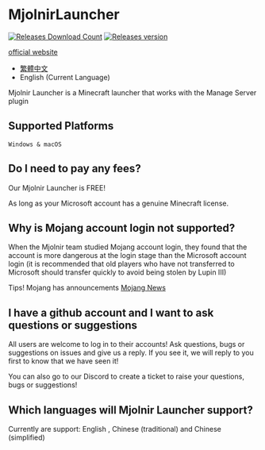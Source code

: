 # MjolnirLauncher
[![Releases Download Count](https://img.shields.io/github/downloads/Mjolnir-Studio/Mjolnir-Launcher/total.png?&style=for-the-badge&color=Green&label=Downloads)](https://github.com/Mjolnir-Studio/Mjolnir-Launcher/releases/latest)
[![Releases version](https://img.shields.io/github/v/release/Mjolnir-Studio/Mjolnir-Launcher.png?&style=for-the-badge&color=Green&label=releases)](https://github.com/Mjolnir-Studio/Mjolnir-Launcher/releases/latest)

[official website](https://mjolnir.yomisana.xyz/)

- [繁體中文](https://github.com/Minecraft-Mjolnir/Mjolnir-Launcher/blob/main/README.md)
- English (Current Language)

Mjolnir Launcher is a Minecraft launcher that works with the Manage Server plugin

## Supported Platforms

``Windows & macOS``

## Do I need to pay any fees?

Our Mjolnir Launcher is FREE!

As long as your Microsoft account has a genuine Minecraft license.

## Why is Mojang account login not supported?

When the Mjolnir team studied Mojang account login, they found that the account is more dangerous at the login stage than the Microsoft account login (it is recommended that old players who have not transferred to Microsoft should transfer quickly to avoid being stolen by Lupin III)

Tips! Mojang has announcements [Mojang News](https://www.minecraft.net/en-us/article/last-call-voluntarily-migrate-java-accounts)

## I have a github account and I want to ask questions or suggestions

All users are welcome to log in to their accounts! Ask questions, bugs or suggestions on issues and give us a reply. If you see it, we will reply to you first to know that we have seen it!

You can also go to our Discord to create a ticket to raise your questions, bugs or suggestions!

## Which languages will Mjolnir Launcher support?

Currently are support: English , Chinese (traditional) and Chinese (simplified)

